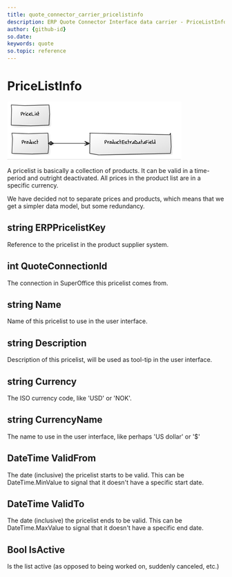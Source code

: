 ```yaml
---
title: quote_connector_carrier_pricelistinfo
description: ERP Quote Connector Interface data carrier - PriceListInfo
author: {github-id}
so.date:
keywords: quote
so.topic: reference
---
```


# PriceListInfo

![39][img1]

A pricelist is basically a collection of products. It can be valid in a time-period and outright deactivated. All prices in the product list are in a specific currency.

We have decided not to separate prices and products, which means that we get a simpler data model, but some redundancy.

## string ERPPricelistKey

Reference to the pricelist in the product supplier system.

## int QuoteConnectionId

The connection in SuperOffice this pricelist comes from.

## string Name

Name of this pricelist to use in the user interface.

## string Description

Description of this pricelist, will be used as tool-tip in the user interface.

## string Currency

The ISO currency code, like 'USD' or 'NOK'.

## string CurrencyName

The name to use in the user interface, like perhaps 'US dollar' or '$'

## DateTime ValidFrom

The date (inclusive) the pricelist starts to be valid. This can be DateTime.MinValue to signal that it doesn't have a specific start date.

## DateTime ValidTo

The date (inclusive) the pricelist ends to be valid. This can be DateTime.MaxValue to signal that it doesn't have a specific end date.

## Bool IsActive

Is the list active (as opposed to being worked on, suddenly canceled, etc.)

<!-- Referenced images -->
[img1]: media/image039.png
